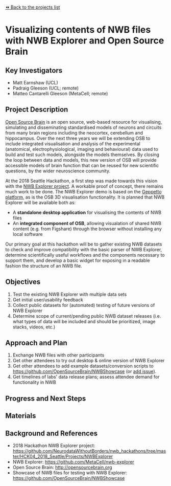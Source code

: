 [:rewind: Back to the projects list](../../README.md#ProjectsList)

<!-- For information on how to write GitHub .md files see https://guides.github.com/features/mastering-markdown/ -->

# Visualizing contents of NWB files with NWB Explorer and Open Source Brain 

## Key Investigators
- Matt Earnshaw (UCL)
- Padraig Gleeson (UCL; remote)
- Matteo Cantarelli Gleeson (MetaCell; remote)

## Project Description
[Open Source Brain](http://opensourcebrain.org) is an open source, web-based resource for visualising, simulating and 
disseminating standardised models of neurons and circuits from many brain regions including the neocortex, cerebellum 
and hippocampus. Over the next three years we will be extending OSB to include integrated visualisation and analysis of 
the experimental (anatomical, electrophysiological, imaging and behavioural) data used to build and test such models, 
alongside the models themselves. By closing the loop between data and models, this new version of OSB will provide 
accessible models of brain function that can be reused for new scientific questions, by the wider neuroscience community. 

At the 2018 Seattle Hackathon, a first step was made towards this vision with the 
[NWB Explorer project](https://github.com/NeurodataWithoutBorders/nwb_hackathons/tree/master/HCK04_2018_Seattle/Projects/NWBExplorer). 
A workable proof of concept, there remains much work to be done. The NWB Explorer demo is based on the 
[Geppetto platform](http://www.geppetto.org/), as is the OSB 3D visualisation functionality. It is planned that NWB Explorer will be available both as:

- A **standalone desktop application** for visualising the contents of NWB files
- An **integrated component of OSB**, allowing visualation of shared NWB content (e.g. from Figshare) through the browser without installing any local software

Our primary goal at this hackathon will be to gather existing 
NWB datasets to check and improve compatibility with the basic parser of NWB Explorer, determine scientifically useful workflows 
and the components necessary to support them, and develop a basic widget for exposing in a readable fashion the structure of an NWB file.

## Objectives

<!-- Briefly describe the objectives of your project. What would you like to achive?-->

1. Test the existing NWB Explorer with multiple data sets
2. Get initial user/usability feedback
3. Collect public datasets for (automated) testing of future versions of NWB Explorer
4. Determine scope of current/pending public NWB dataset releases (i.e. what types of data will be included and should be prioritized, image stacks, videos, etc.)

## Approach and Plan

<!-- 1. Describe the steps of your planned approach to reach the objectives.-->
1. Exchange NWB files with other participants
2. Get other attendees to try out desktop & online version of NWB Explorer
3. Get other attendees to add example datasets/conversion scripts to https://github.com/OpenSourceBrain/NWBShowcase 
(or [add issue](https://github.com/OpenSourceBrain/NWBShowcase/issues)).
4. Get timelines of labs' data release plans; assess attendee demand for functionality in NWB

## Progress and Next Steps

<!--Populate this section as you are making progress before/during/after the hackathon-->
<!--Describe the progress you have made on the project,e.g., which objectives you have achieved and how.-->
<!--Describe the next steps you are planing to take to complete the project.-->

## Materials

<!--If available add links to the materials relevant to the project, e.g., the code generated for the project or data used-->
<!--If available add pictures and links to videos that demonstrate what has been accomplished.-->
<!--![Description of picture](Example2.jpg)-->

## Background and References
- 2018 Hackathon NWB Explorer project: https://github.com/NeurodataWithoutBorders/nwb_hackathons/tree/master/HCK04_2018_Seattle/Projects/NWBExplorer
- NWB Explorer: https://github.com/MetaCell/nwb-explorer
- Open Source Brain: http://opensourcebrain.org
- Showcase of NWB files for testing with NWB Explorer: https://github.com/OpenSourceBrain/NWBShowcase


